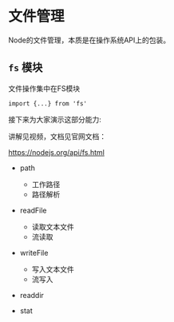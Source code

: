# 文件管理



Node的文件管理，本质是在操作系统API上的包装。 



## `fs` 模块



文件操作集中在FS模块

```tsx
import {...} from 'fs'
```



接下来为大家演示这部分能力:

讲解见视频，文档见官网文档：

https://nodejs.org/api/fs.html

- path

  - 工作路径
  - 路径解析

- readFile

  - 读取文本文件
  - 流读取

- writeFile

  - 写入文本文件
  - 流写入

- readdir

- stat

  